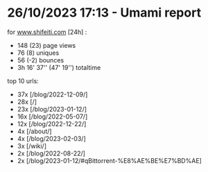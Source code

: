 # 26/10/2023 17:13 - Umami report
for www.shifeiti.com [24h] :

 - 148 (23) page views
 - 76 (8) uniques
 - 56 (-2) bounces
 - 3h 16' 37'' (47' 19'') totaltime


top 10 urls:
 - 37x [/blog/2022-12-09/]
 - 28x [/]
 - 23x [/blog/2023-01-12/]
 - 16x [/blog/2022-05-07/]
 - 12x [/blog/2022-12-22/]
 - 4x [/about/]
 - 4x [/blog/2023-02-03/]
 - 3x [/wiki/]
 - 2x [/blog/2022-08-22/]
 - 2x [/blog/2023-01-12/#qBittorrent-%E8%AE%BE%E7%BD%AE]



